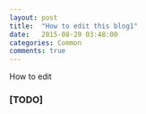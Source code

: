 ```yaml
---
layout: post
title:  "How to edit this blog1"
date:   2015-08-29 03:48:00
categories: Common
comments: true
---
```


How to edit

### [TODO]


